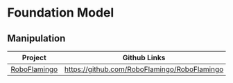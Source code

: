 # Foundation Model

## Manipulation

| Project                                         | Github Links                                 |
| ----------------------------------------------- | -------------------------------------------- |
| [RoboFlamingo](https://roboflamingo.github.io/) | https://github.com/RoboFlamingo/RoboFlamingo |

